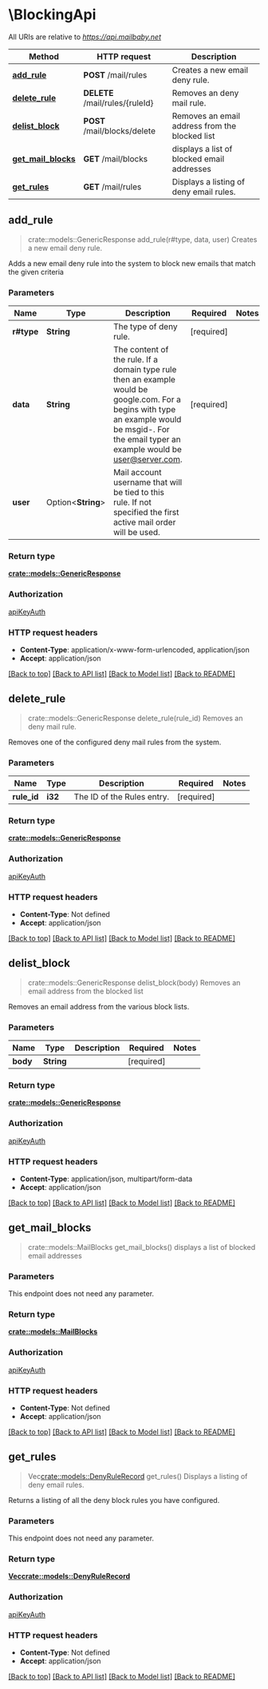 # \BlockingApi

All URIs are relative to *https://api.mailbaby.net*

Method | HTTP request | Description
------------- | ------------- | -------------
[**add_rule**](BlockingApi.md#add_rule) | **POST** /mail/rules | Creates a new email deny rule.
[**delete_rule**](BlockingApi.md#delete_rule) | **DELETE** /mail/rules/{ruleId} | Removes an deny mail rule.
[**delist_block**](BlockingApi.md#delist_block) | **POST** /mail/blocks/delete | Removes an email address from the blocked list
[**get_mail_blocks**](BlockingApi.md#get_mail_blocks) | **GET** /mail/blocks | displays a list of blocked email addresses
[**get_rules**](BlockingApi.md#get_rules) | **GET** /mail/rules | Displays a listing of deny email rules.



## add_rule

> crate::models::GenericResponse add_rule(r#type, data, user)
Creates a new email deny rule.

Adds a new email deny rule into the system to block new emails that match the given criteria

### Parameters


Name | Type | Description  | Required | Notes
------------- | ------------- | ------------- | ------------- | -------------
**r#type** | **String** | The type of deny rule. | [required] |
**data** | **String** | The content of the rule.  If a domain type rule then an example would be google.com. For a begins with type an example would be msgid-.  For the email typer an example would be user@server.com. | [required] |
**user** | Option<**String**> | Mail account username that will be tied to this rule.  If not specified the first active mail order will be used. |  |

### Return type

[**crate::models::GenericResponse**](GenericResponse.md)

### Authorization

[apiKeyAuth](../README.md#apiKeyAuth)

### HTTP request headers

- **Content-Type**: application/x-www-form-urlencoded, application/json
- **Accept**: application/json

[[Back to top]](#) [[Back to API list]](../README.md#documentation-for-api-endpoints) [[Back to Model list]](../README.md#documentation-for-models) [[Back to README]](../README.md)


## delete_rule

> crate::models::GenericResponse delete_rule(rule_id)
Removes an deny mail rule.

Removes one of the configured deny mail rules from the system.

### Parameters


Name | Type | Description  | Required | Notes
------------- | ------------- | ------------- | ------------- | -------------
**rule_id** | **i32** | The ID of the Rules entry. | [required] |

### Return type

[**crate::models::GenericResponse**](GenericResponse.md)

### Authorization

[apiKeyAuth](../README.md#apiKeyAuth)

### HTTP request headers

- **Content-Type**: Not defined
- **Accept**: application/json

[[Back to top]](#) [[Back to API list]](../README.md#documentation-for-api-endpoints) [[Back to Model list]](../README.md#documentation-for-models) [[Back to README]](../README.md)


## delist_block

> crate::models::GenericResponse delist_block(body)
Removes an email address from the blocked list

Removes an email address from the various block lists. 

### Parameters


Name | Type | Description  | Required | Notes
------------- | ------------- | ------------- | ------------- | -------------
**body** | **String** |  | [required] |

### Return type

[**crate::models::GenericResponse**](GenericResponse.md)

### Authorization

[apiKeyAuth](../README.md#apiKeyAuth)

### HTTP request headers

- **Content-Type**: application/json, multipart/form-data
- **Accept**: application/json

[[Back to top]](#) [[Back to API list]](../README.md#documentation-for-api-endpoints) [[Back to Model list]](../README.md#documentation-for-models) [[Back to README]](../README.md)


## get_mail_blocks

> crate::models::MailBlocks get_mail_blocks()
displays a list of blocked email addresses

### Parameters

This endpoint does not need any parameter.

### Return type

[**crate::models::MailBlocks**](MailBlocks.md)

### Authorization

[apiKeyAuth](../README.md#apiKeyAuth)

### HTTP request headers

- **Content-Type**: Not defined
- **Accept**: application/json

[[Back to top]](#) [[Back to API list]](../README.md#documentation-for-api-endpoints) [[Back to Model list]](../README.md#documentation-for-models) [[Back to README]](../README.md)


## get_rules

> Vec<crate::models::DenyRuleRecord> get_rules()
Displays a listing of deny email rules.

Returns a listing of all the deny block rules you have configured.

### Parameters

This endpoint does not need any parameter.

### Return type

[**Vec<crate::models::DenyRuleRecord>**](DenyRuleRecord.md)

### Authorization

[apiKeyAuth](../README.md#apiKeyAuth)

### HTTP request headers

- **Content-Type**: Not defined
- **Accept**: application/json

[[Back to top]](#) [[Back to API list]](../README.md#documentation-for-api-endpoints) [[Back to Model list]](../README.md#documentation-for-models) [[Back to README]](../README.md)

